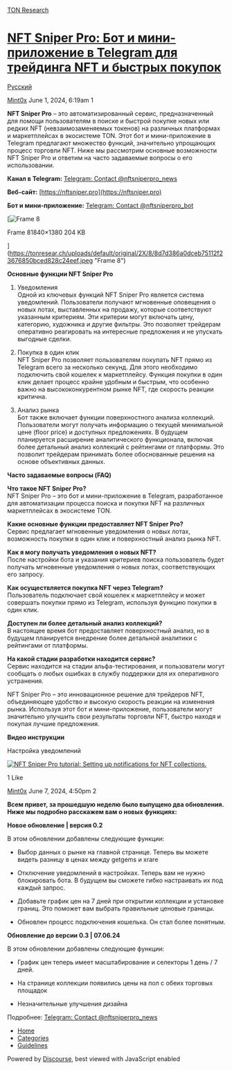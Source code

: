 [TON Research](/)

# [NFT Sniper Pro: Бот и мини-приложение в Telegram для трейдинга NFT и быстрых покупок](/t/nft-sniper-pro-telegram-nft/19707)

[Русский](/c/ru/49) 

    

[Mint0x](https://tonresear.ch/u/Mint0x)   June 1, 2024, 6:19am  1

**NFT Sniper Pro** – это автоматизированный сервис, предназначенный для помощи пользователям в поиске и быстрой покупке новых или редких NFT (невзаимозаменяемых токенов) на различных платформах и маркетплейсах в экосистеме TON. Этот бот и мини-приложение в Telegram предлагают множество функций, значительно упрощающих процесс торговли NFT. Ниже мы рассмотрим основные возможности NFT Sniper Pro и ответим на часто задаваемые вопросы о его использовании.

**Канал в Telegram:** [Telegram: Contact @nftsniperpro\_news](https://t.me/nftsniperpro_news)

**Веб-сайт:** [https://nftsniper.pro](https://nftsniper.pro)

**Бот и мини-приложение:** [Telegram: Contact @nftsniperpro\_bot](https://t.me/nftsniperpro_bot)

[![Frame 8](https://tonresear.ch/uploads/default/optimized/2X/8/8d7d386a0dceb75112f23676850bced828c24eef_2_666x500.jpeg)

Frame 81840×1380 204 KB

](https://tonresear.ch/uploads/default/original/2X/8/8d7d386a0dceb75112f23676850bced828c24eef.jpeg "Frame 8")

**Основные функции NFT Sniper Pro**

1.  Уведомления  
    Одной из ключевых функций NFT Sniper Pro является система уведомлений. Пользователи получают мгновенные оповещения о новых лотах, выставленных на продажу, которые соответствуют указанным критериям. Эти критерии могут включать цену, категорию, художника и другие фильтры. Это позволяет трейдерам оперативно реагировать на интересные предложения и не упускать выгодные сделки.
    
2.  Покупка в один клик  
    NFT Sniper Pro позволяет пользователям покупать NFT прямо из Telegram всего за несколько секунд. Для этого необходимо подключить свой кошелек к маркетплейсу. Функция покупки в один клик делает процесс крайне удобным и быстрым, что особенно важно на высококонкурентном рынке NFT, где скорость реакции критична.
    
3.  Анализ рынка  
    Бот также включает функции поверхностного анализа коллекций. Пользователи могут получать информацию о текущей минимальной цене (floor price) и доступных предложениях. В будущем планируется расширение аналитического функционала, включая более детальный анализ коллекций с рейтингами от платформы. Это позволит трейдерам принимать более обоснованные решения на основе объективных данных.
    

**Часто задаваемые вопросы (FAQ)**

**Что такое NFT Sniper Pro?**  
NFT Sniper Pro – это бот и мини-приложение в Telegram, разработанное для автоматизации процесса поиска и покупки NFT на различных маркетплейсах в экосистеме TON.

**Какие основные функции предоставляет NFT Sniper Pro?**  
Сервис предлагает мгновенные уведомления о новых лотах, возможность покупки в один клик и поверхностный анализ рынка NFT.

**Как я могу получать уведомления о новых NFT?**  
После настройки бота и указания критериев поиска пользователь будет получать мгновенные уведомления о новых лотах, соответствующих его запросу.

**Как осуществляется покупка NFT через Telegram?**  
Пользователь подключает свой кошелек к маркетплейсу и может совершать покупки прямо из Telegram, используя функцию покупки в один клик.

**Доступен ли более детальный анализ коллекций?**  
В настоящее время бот предоставляет поверхностный анализ, но в будущем планируется внедрение более детальной аналитики с рейтингами от платформы.

**На какой стадии разработки находится сервис?**  
Сервис находится на стадии альфа-тестирования, и пользователи могут сообщать о любых ошибках в службу поддержки для их оперативного устранения.

NFT Sniper Pro – это инновационное решение для трейдеров NFT, объединяющее удобство и высокую скорость реакции на изменения рынка. Используя этот бот и мини-приложение, пользователи могут значительно улучшить свои результаты торговли NFT, быстро находя и покупая лучшие предложения.

**Видео инструкции**

Настройка уведомлений

[![](https://tonresear.ch/uploads/default/original/2X/a/a32b58b76ff22476efc6f14b2f075ac52f9edfad.jpeg "NFT Sniper Pro tutorial: Setting up notifications for NFT collections.")](https://www.youtube.com/watch?v=g_wZfvde1GM)

  1 Like

[Mint0x](https://tonresear.ch/u/Mint0x) June 7, 2024, 4:50pm  2

**Всем привет, за прошедшую неделю было выпущено два обновления. Ниже мы подробно расскажем вам о новых функциях:**

**Новое обновление | версия 0.2**

В этом обновлении добавлены следующие функции:

*   Выбор данных о рынке на главной странице. Теперь вы можете видеть разницу в ценах между getgems и xrare
    
*   Отключение уведомлений в настройках. Теперь вам не нужно блокировать бота. В будущем вы сможете гибко настраивать их под каждый запрос.
    
*   Добавьте график цен на 7 дней при открытии коллекции и установке границ. Это поможет вам выбрать правильные ценовые границы.
    
*   Обновлен процесс подключения кошелька. Он стал более понятным.
    

**Обновление до версии 0.3 | 07.06.24**

В этом обновлении добавлены следующие функции:

*   График цен теперь имеет масштабирование и селекторы 1 день / 7 дней.
    
*   На странице коллекции появились цены на пол с обеих торговых площадок
    
*   Незначительные улучшения дизайна
    

Подробнее: [Telegram: Contact @nftsniperpro\_news](https://t.me/nftsniperpro_news)

 

*   [Home](/)
*   [Categories](/categories)
*   [Guidelines](/guidelines)

Powered by [Discourse](https://www.discourse.org), best viewed with JavaScript enabled